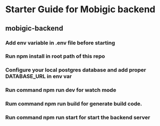 # Starter Guide for Mobigic backend

## mobigic-backend

### Add env variable in .env file before starting

### Run npm install in root path of this repo

### Configure your local postgres database and add proper DATABASE_URL in env var

### Run command npm run dev for watch mode

### Rum command npm run build for generate build code.

### Run command npm run start for start the backend server
